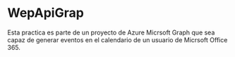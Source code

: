 # WepApiGrap
Esta practica es parte de  un proyecto de Azure Micrsoft Graph que sea capaz de generar eventos en el calendario de un usuario de Micrsoft Office 365.
